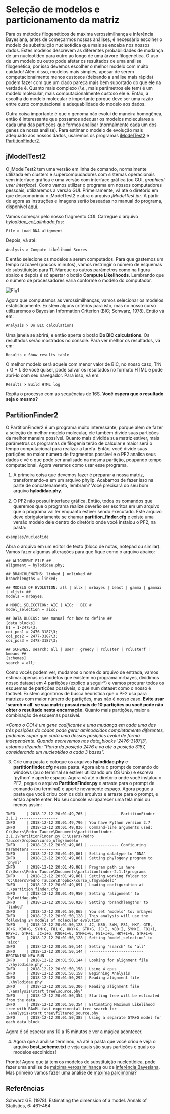 # Seleção de modelos e particionamento da matriz

Para os métodos filogenéticos de máxima verossimilhança e inferência Bayesiana, antes de começarmos nossas análises, é necessário escolher o modelo de substituição nucleotídica que mais se encaixa nos nossos dados. Estes modelos descrevem as diferentes probabilidades de mudança de um nucleotídeo para outro ao longo de uma árvore filogenética. O uso de um modelo ou outro pode afetar os resultados de uma análise filogenética, por isso devemos escolher o melhor modelo com muito cuidado! Além disso, modelos mais simples, apesar de serem computacionalmente menos custosos (deixando a análise mais rápida) podem fazer com que um clado pareça mais bem suportado do que ele na verdade é. Quanto mais complexo (*i.e.*, mais parâmetros ele tem) é um modelo molecular, mais computacionalmente custoso ele é. Então, a escolha do modelo molecular é importante porque deve ser uma razão entre custo computacional e adequabilidade do modelo aos dados.

Outra coisa importante é que o genoma não evolui de maneira homogênea, então é interessante que possamos adequar os modelos moleculares a cada uma das partições que formos analisar (normalmente cada um dos genes da nossa análise). Para estimar o modelo de evolução mais adequado aos nossos dados, usaremos os programas [jModelTest2](https://github.com/ddarriba/jmodeltest2/releases) e [PartitionFinder2](https://github.com/brettc/partitionfinder/releases/tag/v2.1.1).

## jModelTest2

O jModelTest2 tem uma versão em linha de comando, normalmente utilizada em clusters e supercompudadores com sistemas operacionais sem interface gráfica e uma versão com interface gráfica (ou GUI, *graphical user interface*). Como vamos utilizar o programa em nossos computadores pessoais, utilizaremos a versão GUI. Primeiramente, vá até o diretório em que descomprimiu o jModelTest2 e abra o arquivo *jModelTest.jar*. A pártir de agora as instruções e imagens serão baseadas no manual do programa, disponível [aqui](https://github.com/ddarriba/jmodeltest2/files/157130/manual.pdf).

Vamos começar pelo nosso fragmento COI. Carregue o arquivo *hylodidae_coi_alinhado.fas*:
```
File > Load DNA alignment
```
Depois, vá até:
```
Analysis > Compute Likelihood Scores
```
E então selecione os modelos a serem computados. Para que gastemos um tempo razoável (poucos minutos), vamos restringir o número de esquemas de substituição para 11. Marque os outros parâmetros como na figura abaixo e depois é só apertar o botão **Compute Likelihoods**. Lembrando que o número de processadores varia conforme o modelo do computador.

![Fig1](https://github.com/pedrotaucce/filogenia/blob/master/figures/fig_01_model.png?raw=true)

Agora que computamos as verossimilhanças, vamos selecionar os modelos estatisticamente. Existem alguns critérios para isto, mas no nosso curso utilizaremos o Bayesian Information Criterion (BIC; Schwarz, 1978). Então vá em:
```
Analysis > Do BIC calculations
```
Uma janela se abrirá, e então aperte o botão **Do BIC calculations**. Os resultados serão mostrados no console. Para ver melhor os resultados, vá em:
```
Results > Show results table
```
O melhor modelo será aquele com menor valor de BIC, no nosso caso, TrN + G + I. Se você quiser, pode salvar os resultados no formato HTML e pode abri-lo com seu navegador. Para isso, vá em:
```
Results > Build HTML log
```
Repita o processo com as sequências de 16S. **Você espera que o resultado seja o mesmo?**

## PartitionFinder2

O PartitionFinder2 é um programa muito interessante, porque além de fazer a seleção do melhor modelo molecular, ele também divide suas partições da melhor maneira possível. Quanto mais dividida sua matriz estiver, mais parâmetros os programas de filogenia terão de calcular e maior será o tempo computacional para realizar a tarefa. Então, você divide suas partições no maior número de fragmentos possível e o PF2 analisa seus dados e vê o que pode ser analisado na mesma partição, poupando tempo computacional. Agora veremos como usar esse programa.

1) A primeira coisa que devemos fazer é preparar a nossa matriz, transformando-a em um arquivo phylip. Acabamos de fazer isso na parte de concatenamento, lembram? Você precisará do seu bom arquivo **hylodidae.phy**. 

2) O PF2 não possui interface gráfica. Então, todos os comandos que queremos que o programa realize deverão ser escritos em um arquivo que o programa vai ler enquanto estiver sendo executado. Este arquivo deve obrigatoriamente se chamar **partition_finder.cfg** e existe uma versão modelo dele dentro do diretório onde você instalou o PF2, na pasta:
```
examples/nucleotide
```
Abra o arquivo em um editor de texto (bloco de notas, notepad ou similar). Vamos fazer algumas alterações para que fique como o arquivo abaixo:
```
## ALIGNMENT FILE ##
alignment = hylodidae.phy;

## BRANCHLENGTHS: linked | unlinked ##
branchlengths = linked;

## MODELS OF EVOLUTION: all | allx | mrbayes | beast | gamma | gammai | <list> ##
models = mrbayes;

# MODEL SELECCTION: AIC | AICc | BIC #
model_selection = aicc;

## DATA BLOCKS: see manual for how to define ##
[data_blocks]
h1 = 1-2475\3;
coi_pos1 = 2476-3187\3;
coi_pos2 = 2477-3187\3;
coi_pos3 = 2478-3187\3;

## SCHEMES, search: all | user | greedy | rcluster | rclusterf | kmeans ##
[schemes]
search = all;
```
Como vocês podem ver, mudamos o nome do arquivo de entrada, vamos estimar apenas os modelos que existem no programa mrbayes, dividimos nosso dataset em 4 partições (explico a seguir\*) e vamos procurar todos os esquemas de partições possíveis, o que num dataset como o nosso é factível. Existem algoritmos de busca heurística que o PF2 usa para matrizes com maior número de partições, mas não é nosso caso. **Evite usar ´search = all´ se sua matriz possui mais de 10 partições ou você pode não obter o resultado nesta encarnação**. Quanto mais partições, maior a combinação de esquemas possível.

*\*Como o COI é um gene codificante e uma mudança em cada uma das três posições do códon pode gerar aminoácidos completamente diferentes, podemos supor que cada uma dessas posições evolui de forma independente. Quando escrevemos nos data_blocks '2476-3187\3', estamos dizendo: "Parta da posição 2476 e vá até a posição 3187, considerando um nucleotídeo a cada 3 bases".*


3) Crie uma pasta e coloque os arquivos **hylodidae.phy** e **partitionfinder.cfg** nessa pasta. Agora abra o prompt de comando do windows (ou o terminal se estiver utilizando um OS Unix) e escreva 'python' e aperte espaço. Agora vá até o diretório onde você instalou o PF2, pegue o arquivo **PartitionFinder.py** e arraste para o prompt de comando (ou terminal) e aperte novamente espaço. Agora pegue a pasta que você criou com os dois arquivos e arraste para o prompt, e então aperte enter. No seu console vai aparecer uma tela mais ou menos assim:
```
INFO     | 2018-12-12 20:01:49,765 | ------------- PartitionFinder 2.1.1 -----------------
INFO     | 2018-12-12 20:01:49,796 | You have Python version 2.7
INFO     | 2018-12-12 20:01:49,836 | Command-line arguments used: C:\Users\Pedro Taucce\Documents\partitionfinder-2.1.1\PartitionFinder.py C:\Users\Pedro Taucce\Dropbox\curso_ufmg\modelo
INFO     | 2018-12-12 20:01:49,861 | ------------- Configuring Parameters -------------
INFO     | 2018-12-12 20:01:49,861 | Setting datatype to 'DNA'
INFO     | 2018-12-12 20:01:49,861 | Setting phylogeny program to 'phyml'
INFO     | 2018-12-12 20:01:49,861 | Program path is here C:\Users\Pedro Taucce\Documents\partitionfinder-2.1.1\programs
INFO     | 2018-12-12 20:01:49,861 | Setting working folder to: 'C:\Users\Pedro Taucce\Dropbox\curso_ufmg\modelo'
INFO     | 2018-12-12 20:01:49,891 | Loading configuration at '.\partition_finder.cfg'
INFO     | 2018-12-12 20:01:49,950 | Setting 'alignment' to 'hylodidae.phy'
INFO     | 2018-12-12 20:01:50,020 | Setting 'branchlengths' to 'linked'
INFO     | 2018-12-12 20:01:50,065 | You set 'models' to: mrbayes
INFO     | 2018-12-12 20:01:50,128 | This analysis will use the following 24 models of molecular evolution
INFO     | 2018-12-12 20:01:50,128 | JC, K80, SYM, F81, HKY, GTR, JC+G, K80+G, SYM+G, F81+G, HKY+G, GTR+G, JC+I, K80+I, SYM+I, F81+I, HKY+I, GTR+I, JC+I+G, K80+I+G, SYM+I+G, F81+I+G, HKY+I+G, GTR+I+G
INFO     | 2018-12-12 20:01:50,128 | Setting 'model_selection' to 'aicc'
INFO     | 2018-12-12 20:01:50,144 | Setting 'search' to 'all'
INFO     | 2018-12-12 20:01:50,144 | ------------------------ BEGINNING NEW RUN -------------------------------
INFO     | 2018-12-12 20:01:50,144 | Looking for alignment file '.\hylodidae.phy'...
INFO     | 2018-12-12 20:01:50,158 | Using 4 cpus
INFO     | 2018-12-12 20:01:50,158 | Beginning Analysis
INFO     | 2018-12-12 20:01:50,292 | Reading alignment file '.\hylodidae.phy'
INFO     | 2018-12-12 20:01:50,306 | Reading alignment file '.\analysis\start_tree\source.phy'
INFO     | 2018-12-12 20:01:50,354 | Starting tree will be estimated from the data.
INFO     | 2018-12-12 20:01:50,354 | Estimating Maximum Likelihood tree with RAxML fast experimental tree search for .\analysis\start_tree\filtered_source.phy
INFO     | 2018-12-12 20:01:50,385 | Using a separate GTR+G model for each data block
```
Agora é só esperar uns 10 a 15 minutos e ver a mágica acontecer. 

4) Agora que a análise terminou, vá até a pasta que você criou e veja o arquivo **best_scheme.txt** e veja quais são suas partições e quais os modelos escolhidos!

Pronto! Agora que já tem os modelos de substituição nucleotídica, pode fazer uma análise de [máxima verossimilhança](https://pedrotaucce.github.io/filogenia/verossimilhanca) ou de [inferência Bayesiana](https://pedrotaucce.github.io/filogenia/bayesiana). Mas primeiro vamos fazer uma análise de [máxima parcimônia](https://pedrotaucce.github.io/filogenia/parcimonia)?

## Referências

Schwarz GE. (1978). Estimating the dimension of a model. Annals of Statistics, 6: 461–464




